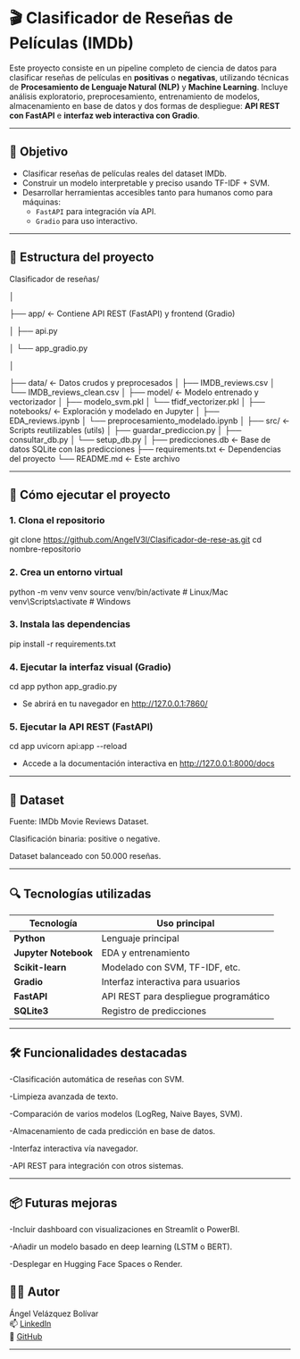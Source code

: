 # 🎬 Clasificador de Reseñas de Películas (IMDb)

Este proyecto consiste en un pipeline completo de ciencia de datos para clasificar reseñas de películas en **positivas** o **negativas**, utilizando técnicas de **Procesamiento de Lenguaje Natural (NLP)** y **Machine Learning**. Incluye análisis exploratorio, preprocesamiento, entrenamiento de modelos, almacenamiento en base de datos y dos formas de despliegue: **API REST con FastAPI** e **interfaz web interactiva con Gradio**.

---

## 🧠 Objetivo

- Clasificar reseñas de películas reales del dataset IMDb.
- Construir un modelo interpretable y preciso usando TF-IDF + SVM.
- Desarrollar herramientas accesibles tanto para humanos como para máquinas:
  - `FastAPI` para integración vía API.
  - `Gradio` para uso interactivo.

---

## 📁 Estructura del proyecto

Clasificador de reseñas/

│

├── app/ ← Contiene API REST (FastAPI) y frontend (Gradio)

│ ├── api.py

│ └── app_gradio.py

│

├── data/ ← Datos crudos y preprocesados
│ ├── IMDB_reviews.csv
│ └── IMDB_reviews_clean.csv
│
├── model/ ← Modelo entrenado y vectorizador
│ ├── modelo_svm.pkl
│ └── tfidf_vectorizer.pkl
│
├── notebooks/ ← Exploración y modelado en Jupyter
│ ├── EDA_reviews.ipynb
│ └── preprocesamiento_modelado.ipynb
│
├── src/ ← Scripts reutilizables (utils)
│ ├── guardar_prediccion.py
│ ├── consultar_db.py
│ └── setup_db.py
│
├── predicciones.db ← Base de datos SQLite con las predicciones
├── requirements.txt ← Dependencias del proyecto
└── README.md ← Este archivo

---

## 🚀 Cómo ejecutar el proyecto

### 1. Clona el repositorio
git clone https://github.com/AngelV3l/Clasificador-de-rese-as.git
cd nombre-repositorio

### 2. Crea un entorno virtual
python -m venv venv
source venv/bin/activate   # Linux/Mac
venv\Scripts\activate      # Windows

### 3. Instala las dependencias
pip install -r requirements.txt

### 4. Ejecutar la interfaz visual (Gradio)
cd app
python app_gradio.py
- Se abrirá en tu navegador en http://127.0.0.1:7860/

### 5. Ejecutar la API REST (FastAPI)

cd app
uvicorn api:app --reload
- Accede a la documentación interactiva en http://127.0.0.1:8000/docs

---

## 🧪 Dataset
Fuente: IMDb Movie Reviews Dataset.

Clasificación binaria: positive o negative.

Dataset balanceado con 50.000 reseñas.

---

## 🔍 Tecnologías utilizadas

| Tecnología           | Uso principal                         |
| -------------------- | ------------------------------------- |
| **Python**           | Lenguaje principal                    |
| **Jupyter Notebook** | EDA y entrenamiento                   |
| **Scikit-learn**     | Modelado con SVM, TF-IDF, etc.        |
| **Gradio**           | Interfaz interactiva para usuarios    |
| **FastAPI**          | API REST para despliegue programático |
| **SQLite3**          | Registro de predicciones              |


---

## 🛠️ Funcionalidades destacadas

-Clasificación automática de reseñas con SVM.

-Limpieza avanzada de texto.

-Comparación de varios modelos (LogReg, Naive Bayes, SVM).

-Almacenamiento de cada predicción en base de datos.

-Interfaz interactiva vía navegador.

-API REST para integración con otros sistemas.

---

## 📦 Futuras mejoras

-Incluir dashboard con visualizaciones en Streamlit o PowerBI.

-Añadir un modelo basado en deep learning (LSTM o BERT).

-Desplegar en Hugging Face Spaces o Render.

## 👨‍💻 Autor

Ángel Velázquez Bolívar  
📫 [LinkedIn](https://www.linkedin.com/in/angelvelazquezbolivar)  
💼 [GitHub](https://github.com/AngelV3l)

---
